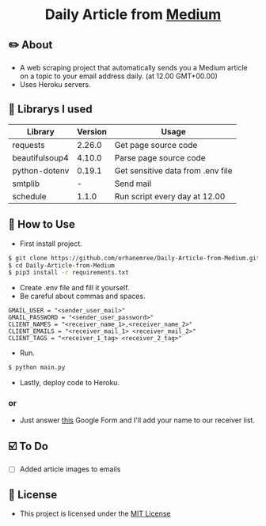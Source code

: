 <h1 align="center">Daily Article from <a href="https://medium.com/">Medium</a></h1>

## ✏️ About 
* A web scraping project that automatically sends you a Medium article on a topic to your email address daily. (at 12.00 GMT+00.00)
* Uses Heroku servers.

## 🐍 Librarys I used
|Library|Version|Usage|
|-------|-------|------|
|requests|2.26.0|Get page source code|
|beautifulsoup4|4.10.0|Parse page source code|
|python-dotenv|0.19.1|Get sensitive data from .env file|
|smtplib|-|Send mail|
|schedule|1.1.0|Run script every day at 12.00|

## 🧐 How to Use
* First install project.
````bash
$ git clone https://github.com/orhanemree/Daily-Article-from-Medium.git
$ cd Daily-Article-from-Medium
$ pip3 install -r requirements.txt
````
* Create .env file and fill it yourself.
* Be careful about commas and spaces.
````
GMAIL_USER = "<sender_user_mail>"
GMAIL_PASSWORD = "<sender_user_password>"
CLIENT_NAMES = "<receiver_name_1>,<receiver_name_2>"
CLIENT_EMAILS = "<receiver_mail_1> <receiver_mail_2>"
CLIENT_TAGS = "<receiver_1_tag> <receiver_2_tag>"
````
* Run.
````bash
$ python main.py
````

* Lastly, deploy code to Heroku.

### or
* Just answer [this](https://forms.gle/MXgsoKW4aFfLEWD8A) Google Form and I'll add your name to our receiver list.

## ☑️ To Do
* [ ] Added article images to emails

## 📃 License
* This project is licensed under the [MIT
License](https://github.com/orhanemree/Daily-Article-from-Medium/blob/master/LICENSE)

